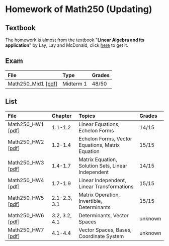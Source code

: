 # Homework of Math250 (Updating)
## Textbook
The homework is almost from the textbook "**Linear Algebra and its application**" by Lay, Lay and McDonald, click [here](https://home.cs.colorado.edu/~alko5368/lecturesCSCI2820/mathbook.pdf) to get it.

## Exam
| File | Type | Grades |
|:-------|:-------|:-------|
| Math250_Mid1 [[pdf](./Math250_Mid1.pdf)] | Midterm 1 | 48/50 |

## List
| File | Chapter | Topics | Grades |
|:-------|:-------|:-------|:-------|
| Math250_HW1 [[pdf](./Math250_HW1.pdf)] | 1.1-1.2 | Linear Equations, Echelon Forms | 14/15 |
| Math250_HW2 [[pdf](./Math250_HW2.pdf)] | 1.2-1.4 | Echelon Forms, Vector Equations, Matrix Equation | 15/15 |
| Math250_HW3 [[pdf](./Math250_HW3.pdf)] | 1.4-1.7 | Matrix Equation, Solution Sets, Linear Independent | 14/15 |
| Math250_HW4 [[pdf](./Math250_HW4.pdf)] | 1.7-1.9 | Linear Independent, Linear Transformations | 15/15 |
| Math250_HW5 [[pdf](./Math250_HW5.pdf)] | 2.1-2.3, 3.1 | Matrix Operation, Invertible, Determinants | 15/15 |
| Math250_HW6 [[pdf](./Math250_HW6.pdf)] | 3.2, 3.2, 4.1 | Determinants, Vector Spaces | unknown |
| Math250_HW7 [[pdf](./Math250_HW7.pdf)] | 4.1-4.4 | Vector Spaces, Bases, Coordinate System | unknown |
